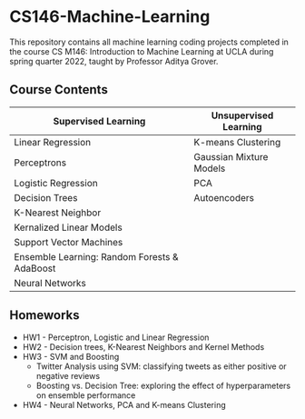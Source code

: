 # CS146-Machine-Learning

This repository contains all machine learning coding projects completed in the course CS M146: Introduction to Machine Learning at UCLA during spring quarter 2022, taught by Professor Aditya Grover.

## Course Contents
| Supervised Learning  | Unsupervised Learning |
| ------------- | ------------- |
| Linear Regression  | K-means Clustering  |
| Perceptrons  | Gaussian Mixture Models  |
| Logistic Regression  | PCA  |
| Decision Trees  | Autoencoders  |
| K-Nearest Neighbor  |   |
| Kernalized Linear Models  |   |
| Support Vector Machines  |   |
| Ensemble Learning: Random Forests & AdaBoost  |   |
| Neural Networks  |   |

## Homeworks
- HW1 - Perceptron, Logistic and Linear Regression
- HW2 - Decision trees, K-Nearest Neighbors and Kernel Methods
- HW3 - SVM and Boosting
  - Twitter Analysis using SVM: classifying tweets as either positive or negative reviews
  - Boosting vs. Decision Tree: exploring the effect of hyperparameters on ensemble performance 
- HW4 - Neural Networks, PCA and K-means Clustering
